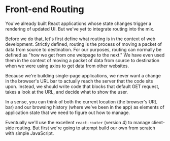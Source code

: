 # Front-end Routing

You've already built React applications whose state changes trigger a rendering of updated UI. But we've yet to integrate routing into the mix.

Before we do that, let's first define what routing is in the context of web development. Strictly defined, routing is the process of moving a packet of data from source to destination. For our purposes, routing can normally be defined as "how we get from one webpage to the next." We have even used them in the context of moving a packet of data from source to destination when we were using axios to get data from other websites.

Because we're building single-page applications, we never want a change in the browser's URL bar to actually reach the server that the code sits upon. Instead, we should write code that blocks that default GET request, takes a look at the URL, and decide what to show the user.

In a sense, you can think of both the current location (the browser's URL bar) and our browsing history (where we've been in the app) as elements of application state that we need to figure out how to manage.

Eventually we'll use the excellent `react-router` (version 4) to manage client-side routing. But first we're going to attempt build our own from scratch with simple JavaScript.